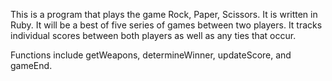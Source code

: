 This is a program that plays the game Rock, Paper, Scissors. It is written in Ruby. It will be a best of five series of games between two players. It tracks individual scores between both players as well as any ties that occur.

Functions include getWeapons, determineWinner, updateScore, and gameEnd.